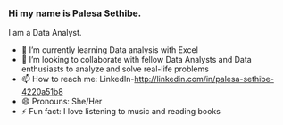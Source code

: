 ### Hi my name is Palesa Sethibe.


 I am a Data Analyst.




- 🌱 I’m currently learning Data analysis with Excel
- 👯 I’m looking to collaborate with fellow Data Analysts and Data enthusiasts to analyze and solve real-life problems
- 📫 How to reach me: LinkedIn-http://linkedin.com/in/palesa-sethibe-4220a51b8
- 😄 Pronouns: She/Her 
- ⚡ Fun fact: I love listening to music and reading books

